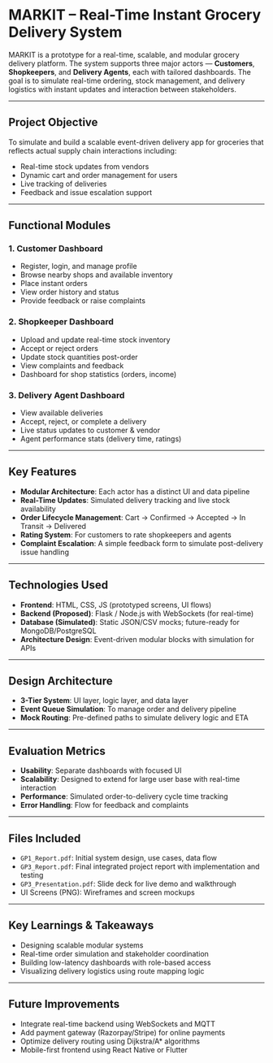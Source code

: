 # MARKIT – Real-Time Instant Grocery Delivery System

MARKIT is a prototype for a real-time, scalable, and modular grocery delivery platform. The system supports three major actors — **Customers**, **Shopkeepers**, and **Delivery Agents**, each with tailored dashboards. The goal is to simulate real-time ordering, stock management, and delivery logistics with instant updates and interaction between stakeholders.

---

## Project Objective

To simulate and build a scalable event-driven delivery app for groceries that reflects actual supply chain interactions including:

- Real-time stock updates from vendors
- Dynamic cart and order management for users
- Live tracking of deliveries
- Feedback and issue escalation support

---

## Functional Modules

### 1. Customer Dashboard
- Register, login, and manage profile
- Browse nearby shops and available inventory
- Place instant orders
- View order history and status
- Provide feedback or raise complaints

### 2. Shopkeeper Dashboard
- Upload and update real-time stock inventory
- Accept or reject orders
- Update stock quantities post-order
- View complaints and feedback
- Dashboard for shop statistics (orders, income)

### 3. Delivery Agent Dashboard
- View available deliveries
- Accept, reject, or complete a delivery
- Live status updates to customer & vendor
- Agent performance stats (delivery time, ratings)

---

## Key Features

- **Modular Architecture**: Each actor has a distinct UI and data pipeline
- **Real-Time Updates**: Simulated delivery tracking and live stock availability
- **Order Lifecycle Management**: Cart → Confirmed → Accepted → In Transit → Delivered
- **Rating System**: For customers to rate shopkeepers and agents
- **Complaint Escalation**: A simple feedback form to simulate post-delivery issue handling

---

## Technologies Used

- **Frontend**: HTML, CSS, JS (prototyped screens, UI flows)
- **Backend (Proposed)**: Flask / Node.js with WebSockets (for real-time)
- **Database (Simulated)**: Static JSON/CSV mocks; future-ready for MongoDB/PostgreSQL
- **Architecture Design**: Event-driven modular blocks with simulation for APIs

---

## Design Architecture

- **3-Tier System**: UI layer, logic layer, and data layer
- **Event Queue Simulation**: To manage order and delivery pipeline
- **Mock Routing**: Pre-defined paths to simulate delivery logic and ETA

---

## Evaluation Metrics

- **Usability**: Separate dashboards with focused UI
- **Scalability**: Designed to extend for large user base with real-time interaction
- **Performance**: Simulated order-to-delivery cycle time tracking
- **Error Handling**: Flow for feedback and complaints

---

## Files Included

- `GP1_Report.pdf`: Initial system design, use cases, data flow
- `GP3_Report.pdf`: Final integrated project report with implementation and testing
- `GP3_Presentation.pdf`: Slide deck for live demo and walkthrough
- UI Screens (PNG): Wireframes and screen mockups

---

## Key Learnings & Takeaways

- Designing scalable modular systems
- Real-time order simulation and stakeholder coordination
- Building low-latency dashboards with role-based access
- Visualizing delivery logistics using route mapping logic

---

## Future Improvements

- Integrate real-time backend using WebSockets and MQTT
- Add payment gateway (Razorpay/Stripe) for online payments
- Optimize delivery routing using Dijkstra/A* algorithms
- Mobile-first frontend using React Native or Flutter



